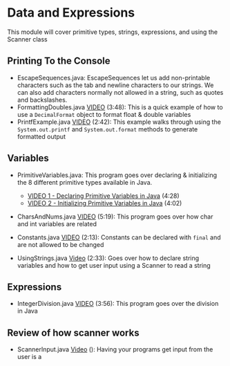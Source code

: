 # Data and Expressions

This module will cover primitive types, strings, expressions, and using the Scanner class

## Printing To the Console

- EscapeSequences.java: EscapeSequences let us add non-printable characters such as the tab and newline characters to our strings.  We can also add characters normally not allowed in a string, such as quotes and backslashes.
- FormattingDoubles.java [VIDEO](https://youtu.be/WgT7T6B5l8E) (3:48): This is a quick example of how to use a `DecimalFormat` object to format float & double variables
- PrintfExample.java [VIDEO](https://youtu.be/13utNMhCVgA) (2:42): This example walks through using the `System.out.printf` and `System.out.format` methods to generate formatted output

## Variables

-  PrimitiveVariables.java: This program goes over declaring & initializing the 8 different primitive types available in Java.

    - [VIDEO 1 - Declaring Primitive Variables in Java](https://youtu.be/q-z4RUQs5DA) (4:28)
    - [VIDEO 2 - Initializing Primitive Variables in Java](https://youtu.be/fWTEuVZ7mk0) (4:02)

- CharsAndNums.java [VIDEO](https://youtu.be/ZKiBoStkIww) (5:19): This program goes over how char and int variables are related

- Constants.java [VIDEO](https://youtu.be/mPCuI972gSA) (2:13): Constants can be declared with `final` and are not allowed to be changed

- UsingStrings.java [Video](https://youtu.be/UNwqbgPCId4) (2:33): Goes over how to declare string variables and how to get user input using a Scanner to read a string

## Expressions

- IntegerDivision.java [VIDEO](https://youtu.be/OBO4z4GkikM) (3:56): This program goes over the division in Java

## Review of how scanner works

- ScannerInput.java [Video]() (): Having your programs get input from the user is a 